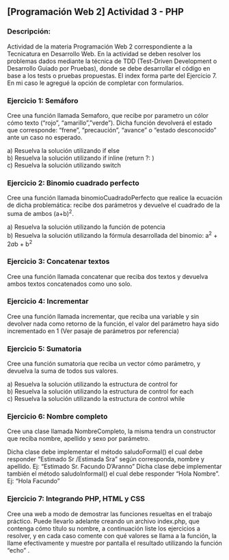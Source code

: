 ## [Programación Web 2] Actividad 3 - PHP

### Descripción:
Actividad de la materia Programación Web 2 correspondiente a la Tecnicatura en Desarrollo Web. En la actividad se deben resolver los problemas dados mediante la técnica de TDD (Test-Driven Development o Desarrollo Guiado por Pruebas), donde se debe desarrollar el código en base a los tests o pruebas propuestas.
El index forma parte del Ejercicio 7. En mi caso le agregué la opción de completar con formularios.

### Ejercicio 1: Semáforo
Cree una función llamada Semaforo, que recibe por parametro un cólor cómo texto (“rojo”, “amarillo”,”verde”). Dicha función devolverá el estado que corresponde: “frene”, “precaución”, “avance” o “estado desconocido” ante un caso no esperado.

a) Resuelva la solución utilizando if else
<br>
b) Resuelva la solución utilizando if inline (return ?: )
<br>
c) Resuelva la solución utilizando switch

### Ejercicio 2: Binomio cuadrado perfecto
Cree una función llamada binomioCuadradoPerfecto que realice la ecuación de dicha problemática:
recibe dos parámetros y devuelve el cuadrado de la suma de ambos (a+b)<sup>2</sup>.

a) Resuelva la solución utilizando la función de potencia
<br>
b) Resuelva la solución utilizando la fórmula desarrollada del binomio: a<sup>2</sup> + 2*a*b + b<sup>2</sup>

### Ejercicio 3: Concatenar textos
Cree una función llamada concatenar que reciba dos textos y devuelva ambos textos concatenados como uno solo.

### Ejercicio 4: Incrementar
Cree una función llamada incrementar, que reciba una variable y sin devolver nada como retorno de
la función, el valor del parámetro haya sido incrementado en 1 (Ver pasaje de parámetros por
referencia)

### Ejercicio 5: Sumatoria
Cree una función sumatoria que reciba un vector cómo parámetro, y devuelva la suma de todos sus
valores.

a) Resuelva la solución utilizando la estructura de control for
<br>
b) Resuelva la solución utilizando la estructura de control for each
<br>
c) Resuelva la solución utilizando la estructura de control while

### Ejercicio 6: Nombre completo
Cree una clase llamada NombreCompleto, la misma tendra un constructor que reciba nombre,
apellido y sexo por parámetro.

Dicha clase debe implementar el método saludoFormal() el cual debe responder “Estimado Sr
/Estimada Sra” según corresponda, nombre y apellido. Ej: “Estimado Sr. Facundo D’Aranno”
Dicha clase debe implementar también el método saludoInformal() el cual debe responder “Hola
Nombre”. Ej: “Hola Facundo”

### Ejercicio 7: Integrando PHP, HTML y CSS
Cree una web a modo de demostrar las funciones resueltas en el trabajo práctico.
Puede llevarlo adelante creando un archivo index.php, que contenga cómo título su nombre, a
continuación liste los ejercicios a resolver, y en cada caso comente con qué valores se llama a la
función, la llame efectivamente y muestre por pantalla el resultado utilizando la función “echo” .
